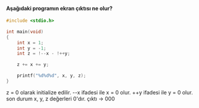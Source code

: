 #### Aşağıdaki programın ekran çıktısı ne olur? 

```C
#include <stdio.h>
 
int main(void)
{
	int x = 1;
	int y = -1;
	int z = !--x - !++y;
 
	z += x += y;
 
	printf("%d%d%d", x, y, z);
}
```
z = 0 olarak initialize edilir.
--x ifadesi ile x = 0 olur. 
++y ifadesi ile y = 0 olur.
son durum  x, y, z değerleri 0'dır.
çıktı -> 000
